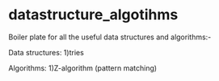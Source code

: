 # datastructure_algotihms
Boiler plate for all the useful data structures and algorithms:-

Data structures:
1)tries 


Algorithms:
1)Z-algorithm (pattern matching)
